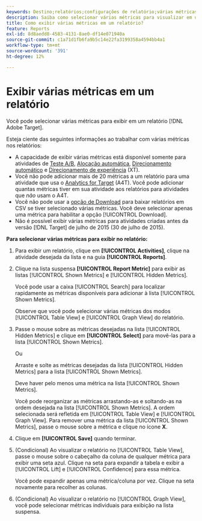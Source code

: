 ```yaml
---
keywords: Destino;relatórios;configurações de relatório;várias métricas;métricas;métricas mostradas;métricas ocultas;Target;reports;report settings;multiple metrics;metrics;displayed metrics;hidden metrics
description: Saiba como selecionar várias métricas para visualizar em um relatório usando o Adobe Target.
title: Como exibir várias métricas em um relatório?
feature: Reports
exl-id: 8d8aedd8-4583-4131-8ae0-df14e071940a
source-git-commit: c1a71d1fb6fa9b5c14e22fa3199358a4594bb4a1
workflow-type: tm+mt
source-wordcount: '391'
ht-degree: 12%

---
```


# Exibir várias métricas em um relatório

Você pode selecionar várias métricas para exibir em um relatório [!DNL Adobe Target].

Esteja ciente das seguintes informações ao trabalhar com várias métricas nos relatórios:

* A capacidade de exibir várias métricas está disponível somente para atividades de [Teste A/B](/help/main/c-activities/t-test-ab/test-ab.md), [Alocação automática](/help/main/c-activities/automated-traffic-allocation/automated-traffic-allocation.md), [Direcionamento automático](/help/main/c-activities/auto-target/auto-target-to-optimize.md) e [Direcionamento de experiência](/help/main/c-activities/t-experience-target/experience-target.md) (XT).
* Você não pode adicionar mais de 20 métricas a um relatório para uma atividade que usa o [Analytics for Target](/help/main/c-integrating-target-with-mac/a4t/a4t.md) (A4T). Você pode adicionar quantas métricas tiver em sua atividade aos relatórios para atividades que *não* usam o A4T.
* Você não pode usar a [opção de Download](/help/main/c-reports/c-report-settings/downloading-data-in-csv-file.md) para baixar relatórios em CSV se tiver selecionado várias métricas. Você deve selecionar apenas uma métrica para habilitar a opção [!UICONTROL Download].
* Não é possível exibir várias métricas para atividades criadas antes da versão [!DNL Target] de julho de 2015 (30 de julho de 2015).

**Para selecionar várias métricas para exibir no relatório:**

1. Para exibir um relatório, clique em **[!UICONTROL Activities]**, clique na atividade desejada da lista e na guia **[!UICONTROL Reports]**.
1. Clique na lista suspensa **[!UICONTROL Report Metric]** para exibir as listas [!UICONTROL Shown Metrics] e [!UICONTROL Hidden Metrics].

   Você pode usar a caixa [!UICONTROL Search] para localizar rapidamente as métricas disponíveis para adicionar à lista [!UICONTROL Shown Metrics].

   Observe que você pode selecionar várias métricas dos modos [!UICONTROL Table View] e [!UICONTROL Graph View] do relatório.

1. Passe o mouse sobre as métricas desejadas na lista [!UICONTROL Hidden Metrics] e clique em **[!UICONTROL Select]** para movê-las para a lista [!UICONTROL Shown Metrics].

   Ou

   Arraste e solte as métricas desejadas da lista [!UICONTROL Hidden Metrics] para a lista [!UICONTROL Shown Metrics].

   Deve haver pelo menos uma métrica na lista [!UICONTROL Shown Metrics].

   Você pode reorganizar as métricas arrastando-as e soltando-as na ordem desejada na lista [!UICONTROL Shown Metrics]. A ordem selecionada será refletida em [!UICONTROL Table View] e [!UICONTROL Graph View]. Para remover uma métrica da lista [!UICONTROL Shown Metrics], passe o mouse sobre a métrica e clique no ícone **X**.

1. Clique em **[!UICONTROL Save]** quando terminar.
1. (Condicional) Ao visualizar o relatório no [!UICONTROL Table View], passe o mouse sobre o cabeçalho da coluna de qualquer métrica para exibir uma seta azul. Clique na seta para expandir a tabela e exibir a [!UICONTROL Lift] e [!UICONTROL Confidence] para essa métrica.

   Você pode expandir apenas uma métrica/coluna por vez. Clique na seta novamente para recolher as colunas.

1. (Condicional) Ao visualizar o relatório no [!UICONTROL Graph View], você pode selecionar métricas individuais para exibição na lista suspensa.
